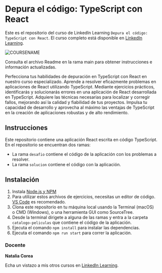 # Depura el código: TypeScript con React

Este es el repositorio del curso de LinkedIn Learning `Depura el código: TypeScript con React`. El curso completo está disponible en [LinkedIn Learning][lil-course-url].

![COURSENAME][lil-thumbnail-url] 

Consulta el archivo Readme en la rama main para obtener instrucciones e información actualizadas.

Perfecciona tus habilidades de depuración en TypeScript con React en nuestro curso especializado. Aprende a resolver eficazmente problemas en aplicaciones de React utilizando TypeScript. Mediante ejercicios prácticos, identificarás y solucionarás errores en una aplicación de React desarrollada en TypeScript. Adquiere las técnicas necesarias para localizar y corregir fallos, mejorando así la calidad y fiabilidad de tus proyectos. Impulsa tu capacidad de desarrollo y aprovecha al máximo las ventajas de TypeScript en la creación de aplicaciones robustas y de alto rendimiento.

## Instrucciones

Este repositorio contiene una aplicación React escrita en código TypeScript. En el repositorio se encuentran dos ramas:
- La rama `desafio` contiene el código de la aplicación con los problemas a resolver.
- La rama `solucion` contiene el código con la aplicación.

## Instalación

1. Instala [Node.js y NPM](https://nodejs.org/en/download) 
2. Para utilizar estos archivos de ejercicios, necesitas un editor de código. [VS Code](https://code.visualstudio.com/) es recomendado.
3. Clona este repositorio en tu máquina local usando la Terminal (macOS) o CMD (Windows), o una herramienta GUI como SourceTree.
4. Desde la terminal dirigete a alguna de las ramas y entra a la carpeta `catalogo-peliculas` que contiene el código de la aplicación.
5. Ejecuta el comando `npm install` para instalar las dependencias.
6. Ejecuta el comando `npm run start` para correr la aplicación.

### Docente

**Natalia Corea**

Echa un vistazo a mis otros cursos en [LinkedIn Learning](https://www.linkedin.com/learning/instructors/natalia-corea).

[0]: # (Replace these placeholder URLs with actual course URLs)
[lil-course-url]: https://www.linkedin.com/learning/depura-el-codigo-typescript-con-react/depura-una-aplicacion-react-con-typescript
[lil-thumbnail-url]: https://media.licdn.com/dms/image/D560DAQF1Kogvu0MSNg/learning-public-crop_675_1200/0/1692940179446?e=2147483647&v=beta&t=yTrNpSpmS37PFps_Cy7t1o7N38cRGHz9pdzZaPhv4PM
